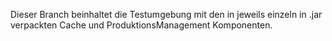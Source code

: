 
Dieser Branch beinhaltet die Testumgebung mit den in jeweils einzeln in .jar verpackten Cache und ProduktionsManagement Komponenten.
